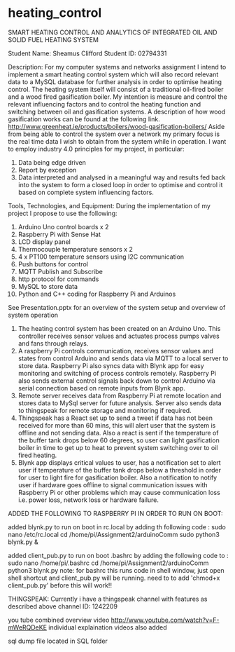 # heating_control
SMART HEATING CONTROL AND ANALYTICS OF INTEGRATED OIL AND SOLID FUEL HEATING SYSTEM

Student Name:	Sheamus Clifford	Student ID:	02794331

Description:
For my computer systems and networks assignment I intend to implement a smart heating control system which will also record relevant data to a MySQL database for further analysis in order to optimise heating control.
The heating system itself will consist of a traditional oil-fired boiler and a wood fired gasification boiler. My intention is measure and control the relevant influencing factors and to control the heating function and switching between oil and gasification systems. A description of how wood gasification works can be found at the following link. http://www.greenheat.ie/products/boilers/wood-gasification-boilers/
Aside from being able to control the system over a network my primary focus is the real time data I wish to obtain from the system while in operation. I want to employ industry 4.0 principles for my project, in particular:
1. Data being edge driven
2. Report by exception
3. Data interpreted and analysed in a meaningful way and results fed back into the system to form a closed loop in order to optimise and control it based on complete system influencing factors.

Tools, Technologies, and Equipment:
During the implementation of my project I propose to use the following:
1. Arduino Uno control boards x 2
2. Raspberry Pi with Sense Hat
3. LCD display panel
4. Thermocouple temperature sensors x 2
5. 4 x PT100 temperature sensors using I2C communication
6. Push buttons for control
7. MQTT Publish and Subscribe
8. http protocol for commands
9. MySQL to store data
10. Python and C++ coding for Raspberry Pi and Arduinos


See Presentation.pptx for an overview of the system setup and overview of system operation

1. The heating control system has been created on an Arduino Uno. This controller receives sensor values and actuates process pumps valves and fans through relays.
2. A raspberry Pi controls communication, receives sensor values and states from control Arduino and sends data via MQTT to a local server to store data. Raspberry Pi also syncs   data with Blynk app for easy monitoring and switching of process controls remotely. Raspberry Pi also sends external control signals back down to control Arduino via serial connection based on remote inputs from Blynk app.
3. Remote server receives data from Raspberry Pi at remote location and stores data to MySql server for future analysis. Server also sends data to thingspeak for remote storage and monitoring if required.
4. Thingspeak has a React set up to send a tweet if data has not been received for more than 60 mins, this will alert user that the system is offline and not sending data. Also a react is sent if the temperature of the buffer tank drops below 60 degrees, so user can light gasification boiler in time to get up to heat to prevent system switching over to oil fired heating.
4. Blynk app displays critical values to user, has a notification set to alert user if temperature of the buffer tank drops below a threshold in order for user to light fire for gasification boiler. Also a notification to notify user if hardware goes offline to signal communication issues with Raspberry Pi or other problems which may cause communication loss i.e. power loss, network loss or hardware failure.


ADDED THE FOLLOWING TO RASPBERRY PI IN ORDER TO RUN ON BOOT:

added blynk.py to run on boot in rc.local by adding th following code : sudo nano /etc/rc.local
    cd /home/pi/Assignment2/arduinoComm
    sudo python3 blynk.py &

added client_pub.py to run on boot .bashrc by adding the following code to : sudo nano /home/pi/.bashrc
    cd /home/pi/Assignment2/arduinoComm
    python3 blynk.py
note: for bashrc this runs code in shell window, just open shell shortcut and client_pub.py will be running. need to to add 'chmod+x client_pub.py' before this will work!!

THINGSPEAK:
    Currently i have a thingspeak channel with features as described above channel ID: 1242209

you tube combined overview video http://www.youtube.com/watch?v=F-mWeRQDeKE
individual explaination videos also added

sql dump file located in SQL folder